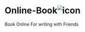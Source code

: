 # Online-Book![icon](https://user-images.githubusercontent.com/91382989/212120125-d8ebc9e7-4422-4805-aff7-56537c20e01b.png)
Book Online For writing with Friends
